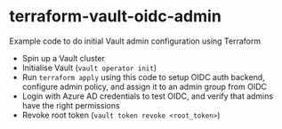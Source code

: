 # terraform-vault-oidc-admin

Example code to do initial Vault admin configuration using Terraform

- Spin up a Vault cluster
- Initialise Vault (`vault operator init`)
- Run `terraform apply` using this code to setup OIDC auth backend, configure admin policy, and assign it to an admin group from OIDC
- Login with Azure AD credentials to test OIDC, and verify that admins have the right permissions
- Revoke root token (`vault token revoke <root_token>`)
